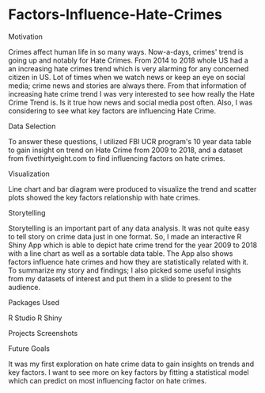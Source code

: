 # Factors-Influence-Hate-Crimes

Motivation

Crimes affect human life in so many ways. Now-a-days, crimes' trend is going up and notably for Hate Crimes. From 2014 to 2018 whole US had a an increasing hate crimes trend which is very alarming for any concerned citizen in US. Lot of times when we watch news or keep an eye on social media; crime news and stories are always there. From that information of increasing hate crime trend I was very interested to see how really the Hate Crime Trend is. Is it true how news and social media post often. Also, I was considering to see what key factors are influencing Hate Crime.


Data Selection

To answer these questions, I utilized FBI UCR program's 10 year data table to gain insight on trend on Hate Crime from 2009 to 2018, and a dataset from fivethirtyeight.com to find influencing factors on hate crimes.


Visualization

Line chart and bar diagram were produced to visualize the trend and scatter plots showed the key factors relationship with hate crimes.


Storytelling

Storytelling is an important part of any data analysis. It was not quite easy to tell story on crime data just in one format. So, I made an interactive R Shiny App which is able to depict hate crime trend for the year 2009 to 2018 with a line chart as well as a sortable data table. The App also shows factors influence hate crimes and how they are statistically related with it. To summarize my story and findings; I also picked some useful insights from my datasets of interest and put them in a slide to present to the audience.


Packages Used

R Studio
R Shiny


Projects Screenshots




Future Goals

It was my first exploration on hate crime data to gain insights on trends and key factors. I want to see more on key factors by fitting a statistical model which can predict on most influencing factor on hate crimes.
